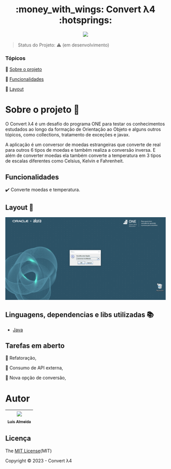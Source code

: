 <h1 align="center">:money_with_wings: Convert λ4 :hotsprings:</h1>

<p align="center">
  <img src="http://img.shields.io/static/v1?label=STATUS&message=EM%20DESENVOLVIMENTO&color=RED&style=for-the-badge"/>
</p>

> Status do Projeto: :warning: (em desenvolvimento)

### Tópicos 

:small_blue_diamond: [Sobre o projeto](#sobre-o-projeto-open_file_folder)

:small_blue_diamond: [Funcionalidades](#funcionalidades)

:small_blue_diamond: [Layout](#layout-mag_right)

# Sobre o projeto :open_file_folder:

O Convert λ4 é um desafio do programa ONE para testar os conhecimentos estudados ao longo da formação de Orientação ao Objeto e alguns outros tópicos, como collections, tratamento de exceções e javax. 

<p> A aplicação é um conversor de moedas estrangeiras que converte de real para outros 6 tipos de moedas e também realiza a conversão inversa. E além de converter moedas ela também converte a temperatura em 3 tipos de escalas diferentes como Celsius, Kelvin e Fahrenheit.</p>

## Funcionalidades

:heavy_check_mark: Converte moedas e temperatura.

## Layout :mag_right:

![](https://github.com/4lmeida/challenge-currenty-conversor-ONE/blob/main/src/assets/challenge-convert-one.gif)

## Linguagens, dependencias e libs utilizadas :books:

- [Java](https://www.java.com/pt-BR/)

## Tarefas em aberto

:memo: Refatoração,

:memo: Consumo de API externa,

:memo: Nova opção de conversão,

# Autor

| [<img src="https://avatars.githubusercontent.com/u/93017964?v=4" width=115><br><sub>Luís Almeida</sub>](https://github.com/4lmeida) |
| :---: |

## Licença 

The [MIT License]()(MIT)

Copyright :copyright: 2023 - Convert λ4
